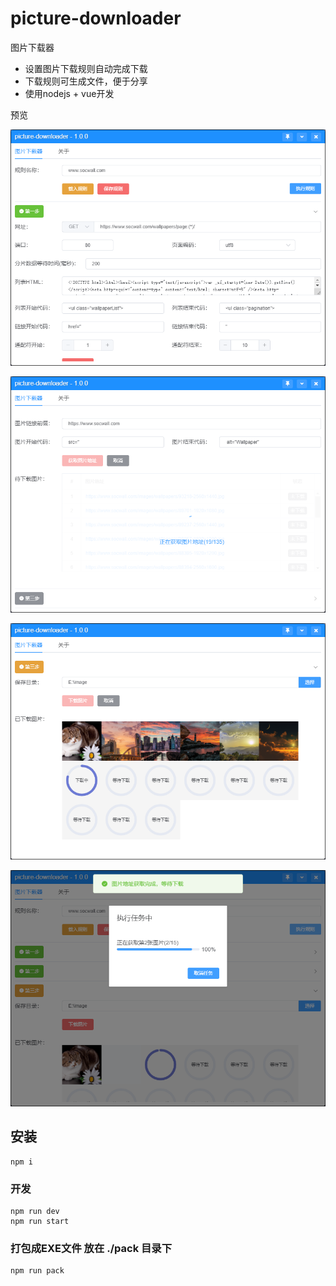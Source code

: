 # picture-downloader

图片下载器

- 设置图片下载规则自动完成下载
- 下载规则可生成文件，便于分享
- 使用nodejs + vue开发

预览

![screenshot](./screenshot/image-1.png)

![screenshot](./screenshot/image-2.png)

![screenshot](./screenshot/image-3.png)

![screenshot](./screenshot/image-4.png)

## 安装
```
npm i
```

### 开发
```
npm run dev
npm run start
```

### 打包成EXE文件 放在 ./pack 目录下
```
npm run pack
```
